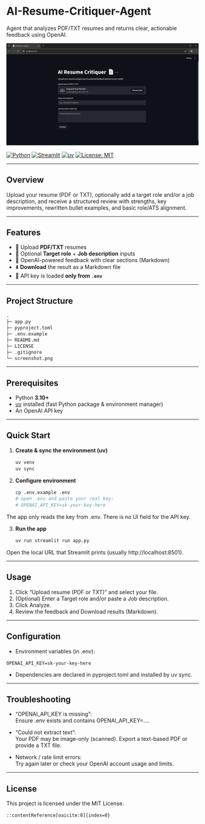 # AI-Resume-Critiquer-Agent
Agent that analyzes PDF/TXT resumes and returns clear, actionable feedback using OpenAI.

![screenshot](screenshot.png)

[![Python](https://img.shields.io/badge/Python-3.10%2B-blue.svg)](https://www.python.org/)
[![Streamlit](https://img.shields.io/badge/Streamlit-UI-red.svg)](https://streamlit.io/)
[![uv](https://img.shields.io/badge/uv-package_manager-4B8.svg)](https://docs.astral.sh/uv/)
[![License: MIT](https://img.shields.io/badge/License-MIT-green.svg)](LICENSE)

---

## Overview

Upload your resume (PDF or TXT), optionally add a target role and/or a job description, and receive a structured review with strengths, key improvements, rewritten bullet examples, and basic role/ATS alignment.

---

## Features

- 📄 Upload **PDF/TXT** resumes  
- 🎯 Optional **Target role** + **Job description** inputs  
- 🧠 OpenAI-powered feedback with clear sections (Markdown)  
- ⬇️ **Download** the result as a Markdown file  
- 🔐 API key is loaded **only from `.env`**

---

## Project Structure

```text
.
├─ app.py
├─ pyproject.toml
├─ .env.example
├─ README.md
├─ LICENSE
├─ .gitignore
└─ screenshot.png
```

---

## Prerequisites

- Python **3.10+**
- [uv](https://docs.astral.sh/uv/) installed (fast Python package & environment manager)
- An OpenAI API key

---

## Quick Start

1. **Create & sync the environment (uv)**
   ```bash
   uv venv
   uv sync
   
2. **Configure environment**
   ```bash
   cp .env.example .env
   # open .env and paste your real key:
   # OPENAI_API_KEY=sk-your-key-here

The app only reads the key from .env. There is no UI field for the API key.

3. **Run the app**
   ```bash
   uv run streamlit run app.py
   
Open the local URL that Streamlit prints (usually http://localhost:8501).

---

## Usage

1. Click “Upload resume (PDF or TXT)” and select your file.
2. (Optional) Enter a Target role and/or paste a Job description.
3. Click Analyze.
4. Review the feedback and Download results (Markdown).

---

## Configuration

- Environment variables (in .env):
```text
OPENAI_API_KEY=sk-your-key-here
```

- Dependencies are declared in pyproject.toml and installed by uv sync.

---

## Troubleshooting

- “OPENAI_API_KEY is missing”: \
  Ensure .env exists and contains OPENAI_API_KEY=....

- “Could not extract text”: \
  Your PDF may be image-only (scanned). Export a text-based PDF or provide a TXT file.

- Network / rate limit errors: \
  Try again later or check your OpenAI account usage and limits.

---

## License

This project is licensed under the MIT License.
```text
::contentReference[oaicite:0]{index=0}
```
